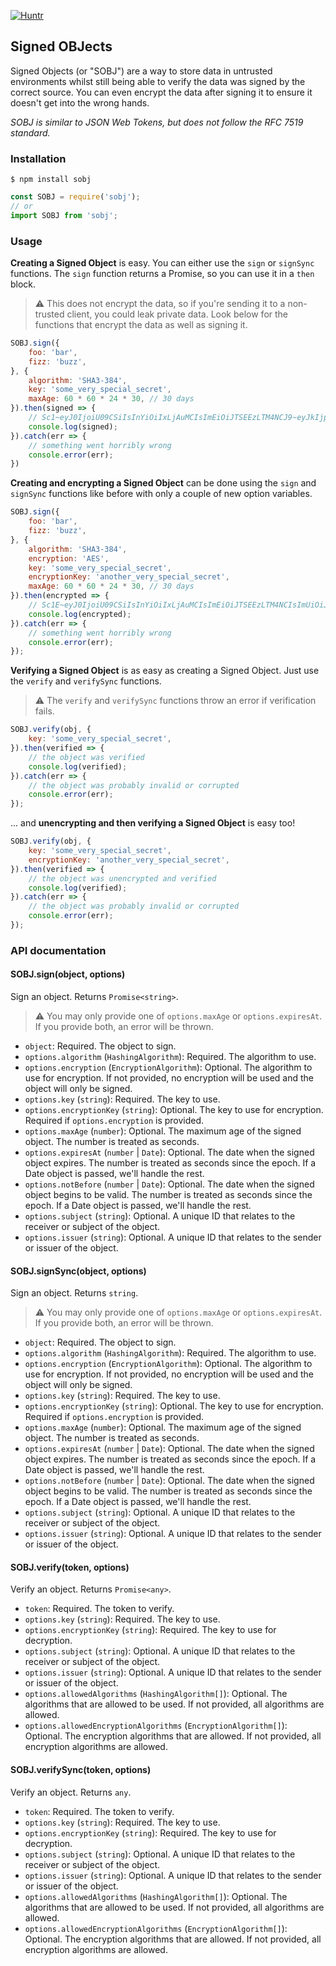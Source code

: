 [![Huntr](https://cdn.huntr.dev/huntr_security_badge_mono.svg)](https://huntr.dev)


## Signed OBJects
Signed Objects (or "SOBJ") are a way to store data in untrusted environments whilst still being able to verify the data was signed by the correct source. You can even encrypt the data after signing it to ensure it doesn't get into the wrong hands.

*SOBJ is similar to JSON Web Tokens, but does not follow the RFC 7519 standard.*

### Installation
```
$ npm install sobj
```
```js
const SOBJ = require('sobj');
// or 
import SOBJ from 'sobj';
```

### Usage
**Creating a Signed Object** is easy. You can either use the `sign` or `signSync` functions. The `sign` function returns a Promise, so you can use it in a `then` block.

> ⚠️ This does not encrypt the data, so if you're sending it to a non-trusted client, you could leak private data. Look below for the functions that encrypt the data as well as signing it.

```js
SOBJ.sign({
    foo: 'bar',
    fizz: 'buzz',
}, {
    algorithm: 'SHA3-384',
    key: 'some_very_special_secret',
    maxAge: 60 * 60 * 24 * 30, // 30 days
}).then(signed => {
    // Sc1~eyJ0IjoiU09CSiIsInYiOiIxLjAuMCIsImEiOiJTSEEzLTM4NCJ9~eyJkIjp7ImZvbyI6ImJhciIsImZpenoiOiJidXp6In0sInQiOjE2NDg2NzUzMDcsImVhIjoyNTkyMDAwfQ==~096da80aaa0a7fb90ea87ddf0fb4fee7fedf11f34acb2a8a3e213703d317defe9abde52022fbd03b71254df3de67f6fe
    console.log(signed);
}).catch(err => {
    // something went horribly wrong
    console.error(err);
})
```

**Creating and encrypting a Signed Object** can be done using the `sign` and `signSync` functions like before with only a couple of new option variables.

```js
SOBJ.sign({
    foo: 'bar',
    fizz: 'buzz',
}, {
    algorithm: 'SHA3-384',
    encryption: 'AES',
    key: 'some_very_special_secret',
    encryptionKey: 'another_very_special_secret',
    maxAge: 60 * 60 * 24 * 30, // 30 days
}).then(encrypted => {
    // Sc1E~eyJ0IjoiU09CSiIsInYiOiIxLjAuMCIsImEiOiJTSEEzLTM4NCIsImUiOiJBRVMifQ==~U2FsdGVkX19CboKdrdRq6Sr5CaBCn8E6i9xz+Qvs1j8Q64MyAlth8SF85YDzaUqxkp5BD1neCbZ4Yll+LCm1hqR/hwy9khtkoVceL8PC73AeenNN7aVeo9XGChgar8cWTnpdN148gSVWP6RbmPo4L3Txccssd+T844nAA7Rl0cWcMPyTZOI63HXn0nqFqGBAOkZ+knQuByBah8zo7g48dpB3tksQ28QthQi9awv65ARtOxcn/qYwZ8ASWSvHSeQasvpkS2lrh8kJZ5qqUPmA/Q==
    console.log(encrypted);
}).catch(err => {
    // something went horribly wrong
    console.error(err);
});
```

**Verifying a Signed Object** is as easy as creating a Signed Object. Just use the `verify` and `verifySync` functions.

> ⚠️ The `verify` and `verifySync` functions throw an error if verification fails.

```js
SOBJ.verify(obj, {
    key: 'some_very_special_secret',
}).then(verified => {
    // the object was verified
    console.log(verified);
}).catch(err => {
    // the object was probably invalid or corrupted
    console.error(err);
});
```

... and **unencrypting and then verifying a Signed Object** is easy too!

```js
SOBJ.verify(obj, {
    key: 'some_very_special_secret',
    encryptionKey: 'another_very_special_secret',
}).then(verified => {
    // the object was unencrypted and verified
    console.log(verified);
}).catch(err => {
    // the object was probably invalid or corrupted
    console.error(err);
});
```

### API documentation

#### SOBJ.sign(object, options)
Sign an object. Returns `Promise<string>`.

> ⚠️ You may only provide one of `options.maxAge` or `options.expiresAt`. If you provide both, an error will be thrown.

- `object`: Required. The object to sign.
- `options.algorithm` (`HashingAlgorithm`): Required. The algorithm to use.
- `options.encryption` (`EncryptionAlgorithm`): Optional. The algorithm to use for encryption. If not provided, no encryption will be used and the object will only be signed.
- `options.key` (`string`): Required. The key to use.
- `options.encryptionKey` (`string`): Optional. The key to use for encryption. Required if `options.encryption` is provided.
- `options.maxAge` (`number`): Optional. The maximum age of the signed object. The number is treated as seconds.
- `options.expiresAt` (`number` | `Date`): Optional. The date when the signed object expires. The number is treated as seconds since the epoch. If a Date object is passed, we'll handle the rest.
- `options.notBefore` (`number` | `Date`): Optional. The date when the signed object begins to be valid. The number is treated as seconds since the epoch. If a Date object is passed, we'll handle the rest.
- `options.subject` (`string`): Optional. A unique ID that relates to the receiver or subject of the object.
- `options.issuer` (`string`): Optional. A unique ID that relates to the sender or issuer of the object.

#### SOBJ.signSync(object, options)
Sign an object. Returns `string`.

> ⚠️ You may only provide one of `options.maxAge` or `options.expiresAt`. If you provide both, an error will be thrown.

- `object`: Required. The object to sign.
- `options.algorithm` (`HashingAlgorithm`): Required. The algorithm to use.
- `options.encryption` (`EncryptionAlgorithm`): Optional. The algorithm to use for encryption. If not provided, no encryption will be used and the object will only be signed.
- `options.key` (`string`): Required. The key to use.
- `options.encryptionKey` (`string`): Optional. The key to use for encryption. Required if `options.encryption` is provided.
- `options.maxAge` (`number`): Optional. The maximum age of the signed object. The number is treated as seconds.
- `options.expiresAt` (`number` | `Date`): Optional. The date when the signed object expires. The number is treated as seconds since the epoch. If a Date object is passed, we'll handle the rest.
- `options.notBefore` (`number` | `Date`): Optional. The date when the signed object begins to be valid. The number is treated as seconds since the epoch. If a Date object is passed, we'll handle the rest.
- `options.subject` (`string`): Optional. A unique ID that relates to the receiver or subject of the object.
- `options.issuer` (`string`): Optional. A unique ID that relates to the sender or issuer of the object.

#### SOBJ.verify(token, options)
Verify an object. Returns `Promise<any>`.

- `token`: Required. The token to verify.
- `options.key` (`string`): Required. The key to use.
- `options.encryptionKey` (`string`): Required. The key to use for decryption.
- `options.subject` (`string`): Optional. A unique ID that relates to the receiver or subject of the object.
- `options.issuer` (`string`): Optional. A unique ID that relates to the sender or issuer of the object.
- `options.allowedAlgorithms` (`HashingAlgorithm[]`): Optional. The algorithms that are allowed to be used. If not provided, all algorithms are allowed.
- `options.allowedEncryptionAlgorithms` (`EncryptionAlgorithm[]`): Optional. The encryption algorithms that are allowed. If not provided, all encryption algorithms are allowed.

#### SOBJ.verifySync(token, options)
Verify an object. Returns `any`.

- `token`: Required. The token to verify.
- `options.key` (`string`): Required. The key to use.
- `options.encryptionKey` (`string`): Required. The key to use for decryption.
- `options.subject` (`string`): Optional. A unique ID that relates to the receiver or subject of the object.
- `options.issuer` (`string`): Optional. A unique ID that relates to the sender or issuer of the object.
- `options.allowedAlgorithms` (`HashingAlgorithm[]`): Optional. The algorithms that are allowed to be used. If not provided, all algorithms are allowed.
- `options.allowedEncryptionAlgorithms` (`EncryptionAlgorithm[]`): Optional. The encryption algorithms that are allowed. If not provided, all encryption algorithms are allowed.
